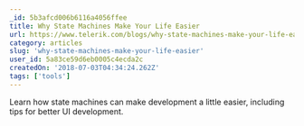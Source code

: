 ```yaml
---
_id: 5b3afcd006b6116a4056ffee
title: Why State Machines Make Your Life Easier
url: https://www.telerik.com/blogs/why-state-machines-make-your-life-easier-video
category: articles
slug: 'why-state-machines-make-your-life-easier'
user_id: 5a83ce59d6eb0005c4ecda2c
createdOn: '2018-07-03T04:34:24.262Z'
tags: ['tools']
---
```


Learn how state machines can make development a little easier, including tips for better UI development.


